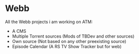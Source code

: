 Webb
====
  
All the Webb projects i am working on ATM:

* A CMS
* Multiple Torrent sources (Mods of TBDev and other sources)
* Own source (Not based on any other preexisting source)
* Episode Calendar (A RS TV Show Tracker but for web)
